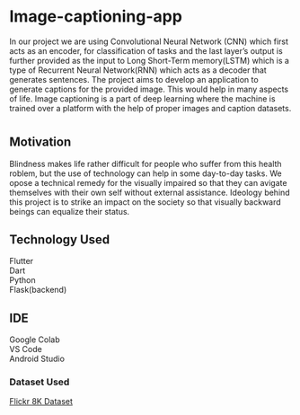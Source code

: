 # Image-captioning-app
In our project we are using Convolutional Neural Network (CNN) which first acts as an encoder, for classification of tasks and the last layer’s output is further provided as the input to Long Short-Term memory(LSTM) which is a type of Recurrent Neural Network(RNN) which acts as a decoder that generates sentences.
The project aims to develop an application to generate captions for the provided  image. This would help in many aspects of life. Image captioning is a part of deep  learning where the machine is trained over a platform with the help of proper  images and caption datasets.

#

## Motivation
Blindness makes life rather difficult for people who suffer from this health roblem, but the use of technology can help in some day-to-day tasks. We opose a technical remedy for the visually impaired so that they can avigate themselves with their own self without external assistance. Ideology behind this project is to strike an impact on the society so that visually backward beings can equalize their status.

## Technology Used
Flutter<br>
Dart<br>
Python<br>
Flask(backend)<br>

## IDE
Google Colab<br>
VS Code<br>
Android Studio<br>

### Dataset Used
[Flickr 8K Dataset](https://www.kaggle.com/adityajn105/flickr8k?select=Images)
